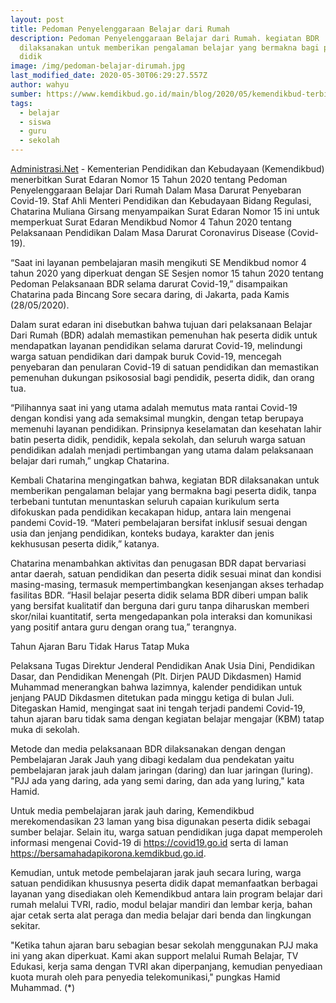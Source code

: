 ```yaml
---
layout: post
title: Pedoman Penyelenggaraan Belajar dari Rumah
description: Pedoman Penyelenggaraan Belajar dari Rumah. kegiatan BDR
  dilaksanakan untuk memberikan pengalaman belajar yang bermakna bagi peserta
  didik
image: /img/pedoman-belajar-dirumah.jpg
last_modified_date: 2020-05-30T06:29:27.557Z
author: wahyu
sumber: https://www.kemdikbud.go.id/main/blog/2020/05/kemendikbud-terbitkan-pedoman-penyelenggaraan-belajar-dari-rumah
tags:
  - belajar
  - siswa
  - guru
  - sekolah
---
```

[Administrasi.Net](/ "Administrasi.Net") - Kementerian Pendidikan dan Kebudayaan (Kemendikbud) menerbitkan Surat Edaran Nomor 15 Tahun 2020 tentang Pedoman Penyelenggaraan Belajar Dari Rumah Dalam Masa Darurat Penyebaran Covid-19. Staf Ahli Menteri Pendidikan dan Kebudayaan Bidang Regulasi, Chatarina Muliana Girsang menyampaikan Surat Edaran Nomor 15 ini untuk memperkuat Surat Edaran Mendikbud Nomor 4 Tahun 2020 tentang Pelaksanaan Pendidikan Dalam Masa Darurat Coronavirus Disease (Covid-19).

“Saat ini layanan pembelajaran masih mengikuti SE Mendikbud nomor 4 tahun 2020 yang diperkuat dengan SE Sesjen nomor 15 tahun 2020 tentang Pedoman Pelaksanaan BDR selama darurat Covid-19,” disampaikan Chatarina pada Bincang Sore secara daring, di Jakarta, pada Kamis (28/05/2020).

Dalam surat edaran ini disebutkan bahwa tujuan dari pelaksanaan Belajar Dari Rumah (BDR) adalah memastikan pemenuhan hak peserta didik untuk mendapatkan layanan pendidikan selama darurat Covid-19, melindungi warga satuan pendidikan dari dampak buruk Covid-19, mencegah penyebaran dan penularan Covid-19 di satuan pendidikan dan memastikan pemenuhan dukungan psikososial bagi pendidik, peserta didik, dan orang tua.

“Pilihannya saat ini yang utama adalah memutus mata rantai Covid-19 dengan kondisi yang ada semaksimal mungkin, dengan tetap berupaya memenuhi layanan pendidikan. Prinsipnya keselamatan dan kesehatan lahir batin peserta didik, pendidik, kepala sekolah, dan seluruh warga satuan pendidikan adalah menjadi pertimbangan yang utama dalam pelaksanaan belajar dari rumah,” ungkap Chatarina.

Kembali Chatarina mengingatkan bahwa, kegiatan BDR dilaksanakan untuk memberikan pengalaman belajar yang bermakna bagi peserta didik, tanpa terbebani tuntutan menuntaskan seluruh capaian kurikulum serta difokuskan pada pendidikan kecakapan hidup, antara lain mengenai pandemi Covid-19. “Materi pembelajaran bersifat inklusif sesuai dengan usia dan jenjang pendidikan, konteks budaya, karakter dan jenis kekhususan peserta didik,” katanya.

Chatarina menambahkan aktivitas dan penugasan BDR dapat bervariasi antar daerah, satuan pendidikan dan peserta didik sesuai minat dan kondisi masing-masing, termasuk mempertimbangkan kesenjangan akses terhadap fasilitas BDR. “Hasil belajar peserta didik selama BDR diberi umpan balik yang bersifat kualitatif dan berguna dari guru tanpa diharuskan memberi skor/nilai kuantitatif, serta mengedapankan pola interaksi dan komunikasi yang positif antara guru dengan orang tua,” terangnya.

Tahun Ajaran Baru Tidak Harus Tatap Muka

Pelaksana Tugas Direktur Jenderal Pendidikan Anak Usia Dini, Pendidikan Dasar, dan Pendidikan Menengah (Plt. Dirjen PAUD Dikdasmen) Hamid Muhammad menerangkan bahwa lazimnya, kalender pendidikan untuk jenjang PAUD Dikdasmen ditetukan pada minggu ketiga di bulan Juli. Ditegaskan Hamid, mengingat saat ini tengah terjadi pandemi Covid-19, tahun ajaran baru tidak sama dengan kegiatan belajar mengajar (KBM) tatap muka di sekolah.

Metode dan media pelaksanaan BDR dilaksanakan dengan dengan Pembelajaran Jarak Jauh yang dibagi kedalam dua pendekatan yaitu pembelajaran jarak jauh dalam jaringan (daring) dan luar jaringan (luring). "PJJ ada yang daring, ada yang semi daring, dan ada yang luring," kata Hamid.   

Untuk media pembelajaran jarak jauh daring, Kemendikbud merekomendasikan 23 laman yang bisa digunakan peserta didik sebagai sumber belajar. Selain itu, warga satuan pendidikan juga dapat memperoleh informasi mengenai Covid-19 di https://covid19.go.id serta di laman https://bersamahadapikorona.kemdikbud.go.id.

Kemudian, untuk metode pembelajaran jarak jauh secara luring, warga satuan pendidikan khususnya peserta didik dapat memanfaatkan berbagai layanan yang disediakan oleh Kemendikbud antara lain program belajar dari rumah melalui TVRI, radio, modul belajar mandiri dan lembar kerja, bahan ajar cetak serta alat peraga dan media belajar dari benda dan lingkungan sekitar.

"Ketika tahun ajaran baru sebagian besar sekolah menggunakan PJJ maka ini yang akan diperkuat. Kami akan support melalui Rumah Belajar, TV Edukasi, kerja sama dengan TVRI akan diperpanjang, kemudian penyediaan kuota murah oleh para penyedia telekomunikasi," pungkas Hamid Muhammad. (*)